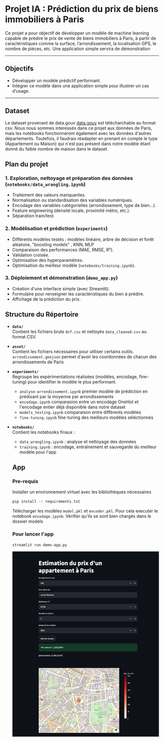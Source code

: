 #  Projet IA : Prédiction du prix de biens immobiliers à Paris

Ce projet a pour objectif de développer un modèle de machine learning capable de prédire le prix de vente de biens immobiliers à Paris, à partir de caractéristiques comme la surface, l’arrondissement, la localisation GPS, le nombre de pièces, etc. Une application simple servira de démonstration

---

##  Objectifs

- Développer un modèle prédictif performant.
- Intégrer ce modèle dans une application simple pour illustrer un cas d’usage.

---
## Dataset

Le dataset provenant de data.gouv [data.gouv](https://explore.data.gouv.fr/fr/immobilier?onglet=carte&filtre=tous&lat=48.87186&lng=2.33964&zoom=13.73&code&level=section) est télécharchable au format csv. Nous nous sommes interessés dans ce projet aux données de Paris, mais les notebooks fonctionneront également avec les données d'autres départements. Toutefois, il faudrais réadapter en prenant en compte le type (Appartement ou Maison) qui n'est pas présent dans notre modèle étant donné du faible nombre de maison dans le dataset.


##  Plan du projet

### 1. Exploration, nettoyage et préparation des données (`notebooks/data_wrangling.ipynb`)
- Traitement des valeurs manquantes.
- Normalisation ou standardisation des variables numériques.
- Encodage des variables catégorielles (arrondissement, type de bien...).
- Feature engineering (densité locale, proximité métro, etc.).
- Séparation train/test.

### 2. Modélisation et prédiction (`experiments`)
- Différents modèles testés : modèles linéaire, arbre de décision et forêt aléatoire, "boosting models" , KNN, MLP
- Comparaison des performances (MAE, RMSE, R²).
- Validation croisée.
- Optimisation des hyperparamètres.
- Optimisation du meilleur modèle (`notebooks/training.ipynb`).

### 3. Déploiement et démonstration (`demo_app.py`)
- Création d'une interface simple (avec Streamlit).
- Formulaire pour renseigner les caractéristiques du bien à prédire.
- Affichage de la prédiction du prix.


## Structure du Répertoire

- **`data/`**  
  Contient les fichiers bruts `dvf.csv` et nettoyés `data_cleaned.csv` au format CSV.

- **`asset/`**  
  Contient les fichiers nécessaires pour utiliser certains outils. `arrondissement.geojson` permet d'avoir les coordonnées de chacun des arrondissements de Paris

- **`experiments/`**  
  Regroupe les expérimentations réalisées (modèles, encodage, fine-tuning) pour identifier le modèle le plus performant.
  - `analyse-arrondissement.ipynb` premier modèle de prédiction en prédisant par la moyenne par arrondissements
  - `encodage.ipynb` comparasion entre un encodage OneHot et l'encodage entier déjà disponible dans notre dataset
  - `models_testing.ipynb` comparaison entre différents modèles
  - `fine-tuning.ipynb` fine-tuning des meilleurs modèles séléctionnés

- **`notebooks/`**  
  Contient les notebooks finaux :
  - `data_wrangling.ipynb` : analyse et nettoyage des données
  - `training.ipynb` : encodage, entraînement et sauvegarde du meilleur modèle pour l'app


  ## App

  ### Pre-requis

  Installer un environnement virtuel avec les bibliothèques nécessaires
  ```bash 
  pip install -r requirements.txt
  ```

  Télécharger les modèles `model.pkl` et `encoder.pkl`.
  Pour cela executer le notebook `encodage.ipynb`. Vérifier qu'ils se sont bien chargés dans le dossier models

  ### Pour lancer l'app

  ```bash 
  streamlit run demo-app.py
  ```

  ![Demo APP](assets/app.png)
